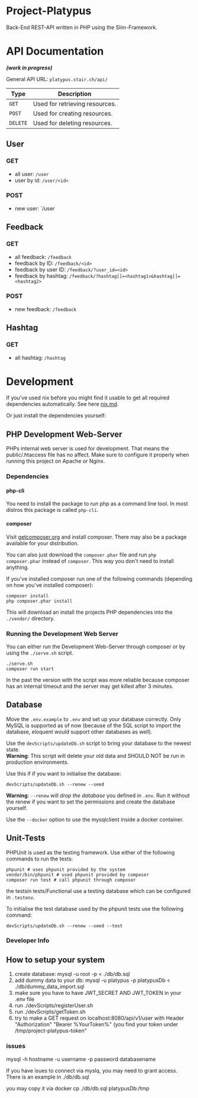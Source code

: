 # Project-Platypus

Back-End REST-API written in PHP using the Slim-Framework.

# API Documentation

***(work in progress)***

General API URL: `platypus.stair.ch/api/`

| Type | Description |
|------|--------------|
| `GET` | Used for retrieving resources. |
| `POST` | Used for creating resources. |
| `DELETE` | Used for deleting resources. |

## User

### GET

- all user: `/user`
- user by id: `/user/<id>`

### POST

- new user: `/user

## Feedback

### GET

- all feedback: `/feedback`
- feedback by ID: `/feedback/<id>`
- feedback by user ID: `/feedback/?user_id=<id>`
- feedback by hashtag: `/feedback/?hashtag[]=<hashtag1>&hashtag[]=<hashtag2>`

### POST

- new feedback: `/feedback` 

## Hashtag

### GET

- all hashtag: `/hashtag`

# Development

If you've used nix before you might find it usable to get all required dependencies automatically. See here [nix.md](https://github.com/Che4ter/project-platypus/blob/master/nix.md).

Or just install the dependencies yourself:

## PHP Development Web-Server

PHPs internal web server is used for development. That means the public/.htaccess file has no affect. Make sure to configure it properly when running this project on Apache or Nginx.

### Dependencies

#### php-cli
You need to install the package to run php as a command line tool. In most distros this package is called `php-cli`. 
#### composer

Visit [getcomposer.org](https://getcomposer.org/) and install composer. There may also be a package available for your distribution.

You can also just download the `composer.phar` file and run `php composer.phar` instead of `composer`. This way you don't need to install anything.

If you've installed composer run one of the following commands (depending on how you've installed composer):

```
composer install
php composer.phar install
```

This will download an install the projects PHP dependencies into the `./vendor/` directory.

### Running the Development Web Server

You can either run the Development Web-Server through composer or by using the `./serve.sh` script.

```
./serve.sh
composer run start
```

In the past the version with the script was more reliable because composer has an internal timeout and the server may get killed after 3 minutes.

## Database

Move the `.env.example` to `.env` and set up your database correctly.
Only MySQL is supported as of now (because of the SQL script to import the database, eloquent would support other databases as well).

Use the `devScripts/updateDb.sh` script to bring your database to the newest state.  
**Warning**: This script will delete your old data and SHOULD NOT be run in production environments.

Use this if if you want to initialise the database:

    devScripts/updateDb.sh --renew --seed

**Warning**: `--renew` will *drop the database* you defined in `.env`.
Run it without the renew if you want to set the permissions and create the database yourself.

Use the `--docker` option to use the mysqlclient inside a docker container.

## Unit-Tests

PHPUnit is used as the testing framework. Use either of the following commands to run the tests:

    phpunit # uses phpunit provided by the system
    vendor/bin/phpunit # used phpunit provided by composer
    composer run test # call phpunit through composer

the testsin tests/Functional use a testing database which can be configured in `.testenv`.

To initialise the test database used by the phpunit tests use the following command:

    devScripts/updateDb.sh --renew --seed --test

### Developer Info

## How to setup your system

1. create database: mysql -u root -p < ./db/db.sql
2. add dummy data to your db: mysql -u platypus -p platypusDb < ./db/dummy_data_import.sql
3. make sure you have to have JWT_SECRET AND JWT_TOKEN in your .env file
4. run ./devScripts/registerUser.sh
5. run ./devScripts/getToken.sh
6. try to make a GET request on localhost:8080/api/v1/user with Header "Authorization" "Bearer %YourToken%" (you find your token under /tmp/project-platypus-token"

### issues

mysql -h hostname -u username -p password databasename

If you have isues to connect via myslq, you may need to grant access. There is an example in ./db/db.sql

you may copy it via docker cp ./db/db.sql platypusDb:/tmp
